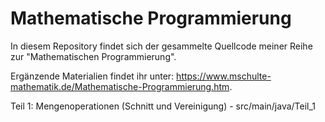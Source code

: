 # Mathematische Programmierung
In diesem Repository findet sich der gesammelte Quellcode meiner Reihe zur "Mathematischen Programmierung".

Ergänzende Materialien findet ihr unter: https://www.mschulte-mathematik.de/Mathematische-Programmierung.htm.

Teil 1: Mengenoperationen (Schnitt und Vereinigung) - src/main/java/Teil_1
